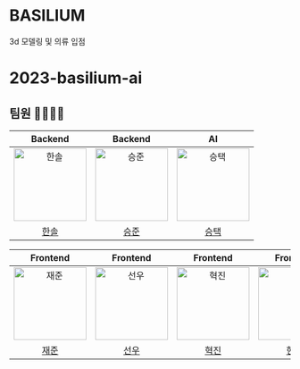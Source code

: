 # BASILIUM
3d 모델링 및 의류 입점

# 2023-basilium-ai

## 팀원 👨‍👨‍👧‍👧

|                                       Backend                                        |                                       Backend                                        |                                       AI                                        |
|:-------------------------------------------------------------------------------------:|:-------------------------------------------------------------------------------------:|:-------------------------------------------------------------------------------------:|
| <img src="https://avatars.githubusercontent.com/u/110244523?s=400" width=130px alt="한솔"> | <img src="https://avatars.githubusercontent.com/u/110244523?s=400" width=130px alt="승준"> | <img src="https://avatars.githubusercontent.com/u/110244523?s=400" width=130px alt="승택"> |
|                          [한솔](https://github.com/pjhcsols)                           |                            [승준](https://github.com/)                            |                         [승택](https://github.com/)                          |

|                                        Frontend                                         |                                        Frontend                                         |                                        Frontend                                         |                                        Frontend                                        |
|:--------------------------------------------------------------------------------------:|:--------------------------------------------------------------------------------------:|:--------------------------------------------------------------------------------------:|:-------------------------------------------------------------------------------------:|
| <img src="https://avatars.githubusercontent.com/u/110244523?s=400" width=130px alt="재준"/> | <img src="https://avatars.githubusercontent.com/u/110244523?s=400" width=130px alt="선우"/> | <img src="https://avatars.githubusercontent.com/u/110244523?s=400" width=130px alt="혁진"/> | <img src="https://avatars.githubusercontent.com/u/110244523?s=400" width=130px alt="현준"> |
|                             [재준](https://github.com/)                             |                          [선우](https://github.com/)                          |                           [혁진](https://github.com/)                           |                           [현준](https://github.com/)                           | 

<br><br><br>
